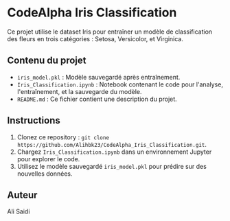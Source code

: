 
# CodeAlpha Iris Classification

Ce projet utilise le dataset Iris pour entraîner un modèle de classification des fleurs en trois catégories : Setosa, Versicolor, et Virginica.

## Contenu du projet
- `iris_model.pkl` : Modèle sauvegardé après entraînement.
- `Iris_Classification.ipynb` : Notebook contenant le code pour l'analyse, l'entraînement, et la sauvegarde du modèle.
- `README.md` : Ce fichier contient une description du projet.

## Instructions
1. Clonez ce repository : `git clone https://github.com/Alihbk23/CodeAlpha_Iris_Classification.git`.
2. Chargez `Iris_Classification.ipynb` dans un environnement Jupyter pour explorer le code.
3. Utilisez le modèle sauvegardé `iris_model.pkl` pour prédire sur des nouvelles données.

## Auteur
Ali Saidi

